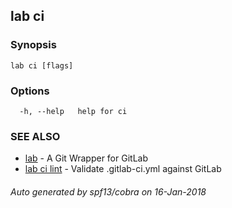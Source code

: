 ## lab ci



### Synopsis




```
lab ci [flags]
```

### Options

```
  -h, --help   help for ci
```

### SEE ALSO
* [lab](index.md)	 - A Git Wrapper for GitLab
* [lab ci lint](lab_ci_lint.md)	 - Validate .gitlab-ci.yml against GitLab

###### Auto generated by spf13/cobra on 16-Jan-2018
